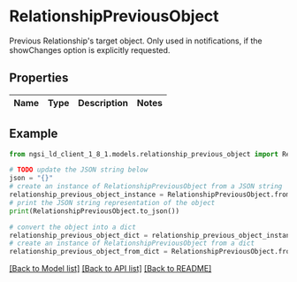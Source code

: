 # RelationshipPreviousObject

Previous Relationship's target object. Only used in notifications, if the showChanges  option is explicitly requested. 

## Properties

Name | Type | Description | Notes
------------ | ------------- | ------------- | -------------

## Example

```python
from ngsi_ld_client_1_8_1.models.relationship_previous_object import RelationshipPreviousObject

# TODO update the JSON string below
json = "{}"
# create an instance of RelationshipPreviousObject from a JSON string
relationship_previous_object_instance = RelationshipPreviousObject.from_json(json)
# print the JSON string representation of the object
print(RelationshipPreviousObject.to_json())

# convert the object into a dict
relationship_previous_object_dict = relationship_previous_object_instance.to_dict()
# create an instance of RelationshipPreviousObject from a dict
relationship_previous_object_from_dict = RelationshipPreviousObject.from_dict(relationship_previous_object_dict)
```
[[Back to Model list]](../README.md#documentation-for-models) [[Back to API list]](../README.md#documentation-for-api-endpoints) [[Back to README]](../README.md)


